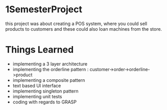 # 1SemesterProject

this project was about creating a POS system, where you could sell products to customers and these could also loan machines from the store.

# Things Learned
- implementing a 3 layer architecture
- implementing the orderline pattern : customer->order->orderline->product
- implementing a composite pattern
- text based UI interface
- implementing singleton pattern
- implementing unit tests 
- coding with regards to GRASP
